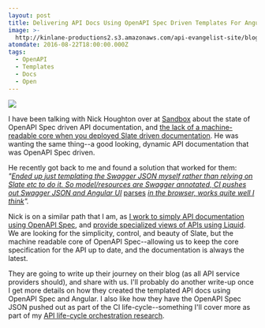 ```yaml
---
layout: post
title: Delivering API Docs Using OpenAPI Spec Driven Templates For Angular
image: >-
  http://kinlane-productions2.s3.amazonaws.com/api-evangelist-site/blog/REST_API_Documentation_-_Sandbox.png
atomdate: 2016-08-22T18:00:00.000Z
tags:
  - OpenAPI
  - Templates
  - Docs
  - Open
---
```

[![](http://kinlane-productions2.s3.amazonaws.com/api-evangelist-site/blog/REST_API_Documentation_-_Sandbox.png)](https://getsandbox.com/docs/api/overview)

I have been talking with Nick Houghton over at [Sandbox](https://getsandbox.com/docs/api/overview) about the state of OpenAPI Spec driven API documentation, and [the lack of a machine-readable core when you deployed Slate driven documentation](http://apievangelist.com/2015/06/25/we-should-be-generating-slate-from-swagger-so-we-maintain-a-machine-readable-core/). He was wanting the same thing--a good looking, dynamic API documentation that was OpenAPI Spec driven.

He recently got back to me and found a solution that worked for them: _"[Ended up just templating the Swagger JSON myself rather than relying on Slate etc to do it. So model/resources are Swagger annotated, CI pushes out Swagger JSON and Angular UI](https://getsandbox.com/docs/api/overview)_ [parses](https://getsandbox.com/docs/api/overview) _[in the browser, works quite well I think](https://getsandbox.com/docs/api/overview)"._

Nick is on a similar path that I am, as [I work to simply API documentation using OpenAPI Spec](http://apievangelist.com/2016/03/08/playing-with-concepts-around-simplifying-the-api-docs-that-are-generated-using-api-definitions/), and [provide specialized views of APIs using Liquid](http://apievangelist.com/2016/04/09/providing-specialized-views-of-an-api-surface-area-dynamically-with-openapi-spec-and-liquid/). We are looking for the simplicity, control, and beauty of Slate, but the machine readable core of OpenAPI Spec--allowing us to keep the core specification for the API up to date, and the documentation is always the latest.

They are going to write up their journey on their blog (as all API service providers should), and share with us. I'll probably do another write-up once I get more details on how they created the templated API docs using OpenAPI Spec and Angular. I also like how they have the OpenAPI Spec JSON pushed out as part of the CI life-cycle--something I'll cover more as part of my [API life-cycle orchestration research](http://orchestration.apievangelist.com/).